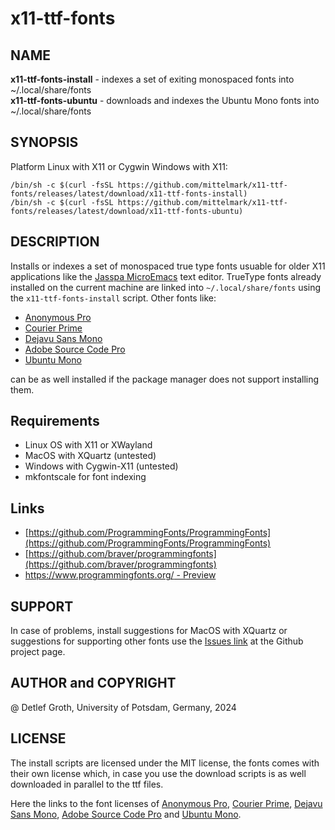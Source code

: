 # x11-ttf-fonts

## NAME

__x11-ttf-fonts-install__ - indexes a set of exiting monospaced fonts into ~/.local/share/fonts  
__x11-ttf-fonts-ubuntu__  - downloads and indexes the Ubuntu Mono fonts into ~/.local/share/fonts  

## SYNOPSIS

Platform Linux with X11 or Cygwin Windows with X11:

```
/bin/sh -c $(curl -fsSL https://github.com/mittelmark/x11-ttf-fonts/releases/latest/download/x11-ttf-fonts-install)
/bin/sh -c $(curl -fsSL https://github.com/mittelmark/x11-ttf-fonts/releases/latest/download/x11-ttf-fonts-ubuntu)
```

## DESCRIPTION

Installs or indexes a set of monospaced true type fonts usuable for older X11 applications like the 
[Jasspa MicroEmacs](https://github.com/bjasspa/jasspa) text editor. TrueType fonts already installed on the current
machine are linked into `~/.local/share/fonts` using the `x11-ttf-fonts-install` script. Other fonts like:

- [Anonymous Pro](https://fonts.google.com/specimen/Anonymous+Pro)
- [Courier Prime](https://github.com/quoteunquoteapps/CourierPrime/)
- [Dejavu Sans Mono](https://github.com/go-fonts/dejavu)
- [Adobe Source Code Pro](https://github.com/adobe-fonts/source-code-pro/)
- [Ubuntu Mono](https://fonts.google.com/specimen/Ubuntu+Mono)

can be as well installed if the package manager does not support installing them.

## Requirements

- Linux OS with X11 or XWayland
- MacOS with XQuartz (untested)
- Windows with Cygwin-X11 (untested)
- mkfontscale for font indexing

## Links

- [https://github.com/ProgrammingFonts/ProgrammingFonts](https://github.com/ProgrammingFonts/ProgrammingFonts)
- [https://github.com/braver/programmingfonts](https://github.com/braver/programmingfonts)
- [https://www.programmingfonts.org/ - Preview](https://www.programmingfonts.org/)

## SUPPORT

In case of problems, install suggestions for MacOS with XQuartz or suggestions for supporting other fonts use the [Issues link]() at the Github project page.

## AUTHOR and COPYRIGHT

@ Detlef Groth, University of Potsdam, Germany, 2024

## LICENSE

The install scripts are licensed under the MIT license, the fonts comes with their own license which,
in case you use the download scripts is as well downloaded in parallel to the ttf files.

Here the links to the font licenses of 
[Anonymous Pro](https://github.com/braver/programmingfonts/raw/gh-pages/fonts/resources/anonymous-pro/license.txt),
[Courier Prime](https://github.com/quoteunquoteapps/CourierPrime/blob/master/OFL.txt),
[Dejavu Sans Mono](https://github.com/go-fonts/dejavu/raw/main/LICENSE-DejaVu),
[Adobe Source Code Pro](https://github.com/adobe-fonts/source-code-pro/raw/release/LICENSE.md) and
[Ubuntu Mono](https://github.com/braver/programmingfonts/raw/gh-pages/fonts/resources/ubuntu/license.txt).
